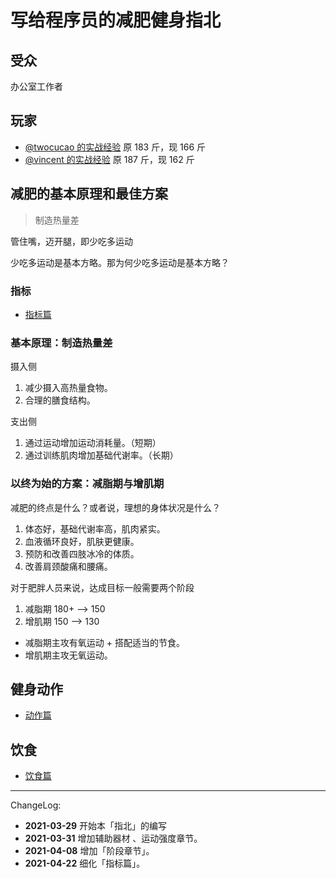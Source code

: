 # 写给程序员的减肥健身指北

## 受众

办公室工作者

## 玩家

- [@twocucao 的实战经验](./players/twocucao.md) 原 183 斤，现 166 斤
- [@vincent 的实战经验](./players/vincent.md) 原 187 斤，现 162 斤

## 减肥的基本原理和最佳方案

> 制造热量差

管住嘴，迈开腿，即少吃多运动

少吃多运动是基本方略。那为何少吃多运动是基本方略？

### 指标

- [指标篇](./recipes/指标篇.md)

### 基本原理：制造热量差

摄入侧

1. 减少摄入高热量食物。
2. 合理的膳食结构。

支出侧

1. 通过运动增加运动消耗量。（短期）
2. 通过训练肌肉增加基础代谢率。（长期）

### 以终为始的方案：减脂期与增肌期

减肥的终点是什么？或者说，理想的身体状况是什么？

1. 体态好，基础代谢率高，肌肉紧实。
2. 血液循环良好，肌肤更健康。
3. 预防和改善四肢冰冷的体质。
4. 改善肩颈酸痛和腰痛。

对于肥胖人员来说，达成目标一般需要两个阶段

1. 减脂期 180+ --> 150
2. 增肌期 150 --> 130

- 减脂期主攻有氧运动 + 搭配适当的节食。
- 增肌期主攻无氧运动。

## 健身动作

- [动作篇](./recipes/动作篇.md)

## 饮食

- [饮食篇](./recipes/饮食篇.md)

---

ChangeLog:

- **2021-03-29** 开始本「指北」的编写
- **2021-03-31** 增加辅助器材 、运动强度章节。
- **2021-04-08** 增加「阶段章节」。
- **2021-04-22** 细化「指标篇」。
